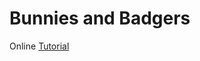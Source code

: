 # Bunnies and Badgers
Online [Tutorial](http://www.raywenderlich.com/24252/beginning-game-programming-for-teens-with-python)
